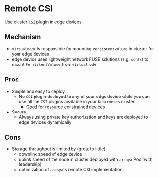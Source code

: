 # Remote CSI

Use cluster `CSI` plugin in edge devices

## Mechanism

- `virtualnode` is responsible for mounting `PersistentVolume` in cluster for your edge devices
- edge device uses lightweight network FUSE solutions (e.g. `sshfs`) to mount `PersistentVolume` from `virtualnode`

## Pros

- Simple and easy to deploy
  - No `CSI` plugin deployed to any of your edge device while you can use all the `CSI` plugins available in your `Kubernetes` cluster
    - Good for resource constrained devices
- Secure
  - Always using private key authorization and keys are deployed to edge devices dynamically

## Cons

- Storage throughput is limited by (great to little):
  - downlink speed of edge device
  - uplink speed of the node in cluster deployed with `aranya` Pod (with leadership)
  - optimization of `aranya`'s remote CSI implementation
